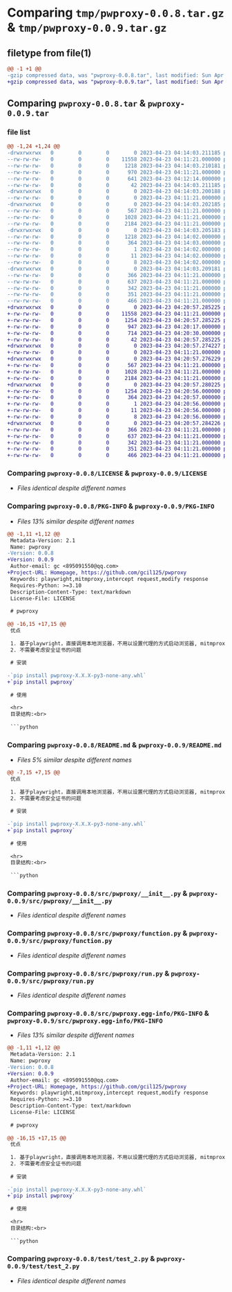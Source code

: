 # Comparing `tmp/pwproxy-0.0.8.tar.gz` & `tmp/pwproxy-0.0.9.tar.gz`

## filetype from file(1)

```diff
@@ -1 +1 @@
-gzip compressed data, was "pwproxy-0.0.8.tar", last modified: Sun Apr 23 04:14:03 2023, max compression
+gzip compressed data, was "pwproxy-0.0.9.tar", last modified: Sun Apr 23 04:20:57 2023, max compression
```

## Comparing `pwproxy-0.0.8.tar` & `pwproxy-0.0.9.tar`

### file list

```diff
@@ -1,24 +1,24 @@
-drwxrwxrwx   0        0        0        0 2023-04-23 04:14:03.211185 pwproxy-0.0.8/
--rw-rw-rw-   0        0        0    11558 2023-04-23 04:11:21.000000 pwproxy-0.0.8/LICENSE
--rw-rw-rw-   0        0        0     1218 2023-04-23 04:14:03.210181 pwproxy-0.0.8/PKG-INFO
--rw-rw-rw-   0        0        0      970 2023-04-23 04:11:21.000000 pwproxy-0.0.8/README.md
--rw-rw-rw-   0        0        0      641 2023-04-23 04:12:14.000000 pwproxy-0.0.8/pyproject.toml
--rw-rw-rw-   0        0        0       42 2023-04-23 04:14:03.211185 pwproxy-0.0.8/setup.cfg
-drwxrwxrwx   0        0        0        0 2023-04-23 04:14:03.200188 pwproxy-0.0.8/src/
--rw-rw-rw-   0        0        0        0 2023-04-23 04:11:21.000000 pwproxy-0.0.8/src/__init__.py
-drwxrwxrwx   0        0        0        0 2023-04-23 04:14:03.202185 pwproxy-0.0.8/src/pwproxy/
--rw-rw-rw-   0        0        0      567 2023-04-23 04:11:21.000000 pwproxy-0.0.8/src/pwproxy/__init__.py
--rw-rw-rw-   0        0        0     1028 2023-04-23 04:11:21.000000 pwproxy-0.0.8/src/pwproxy/function.py
--rw-rw-rw-   0        0        0     2184 2023-04-23 04:11:21.000000 pwproxy-0.0.8/src/pwproxy/run.py
-drwxrwxrwx   0        0        0        0 2023-04-23 04:14:03.205183 pwproxy-0.0.8/src/pwproxy.egg-info/
--rw-rw-rw-   0        0        0     1218 2023-04-23 04:14:02.000000 pwproxy-0.0.8/src/pwproxy.egg-info/PKG-INFO
--rw-rw-rw-   0        0        0      364 2023-04-23 04:14:03.000000 pwproxy-0.0.8/src/pwproxy.egg-info/SOURCES.txt
--rw-rw-rw-   0        0        0        1 2023-04-23 04:14:02.000000 pwproxy-0.0.8/src/pwproxy.egg-info/dependency_links.txt
--rw-rw-rw-   0        0        0       11 2023-04-23 04:14:02.000000 pwproxy-0.0.8/src/pwproxy.egg-info/requires.txt
--rw-rw-rw-   0        0        0        8 2023-04-23 04:14:02.000000 pwproxy-0.0.8/src/pwproxy.egg-info/top_level.txt
-drwxrwxrwx   0        0        0        0 2023-04-23 04:14:03.209181 pwproxy-0.0.8/test/
--rw-rw-rw-   0        0        0      366 2023-04-23 04:11:21.000000 pwproxy-0.0.8/test/test_1.py
--rw-rw-rw-   0        0        0      637 2023-04-23 04:11:21.000000 pwproxy-0.0.8/test/test_2.py
--rw-rw-rw-   0        0        0      342 2023-04-23 04:11:21.000000 pwproxy-0.0.8/test/test_3.py
--rw-rw-rw-   0        0        0      351 2023-04-23 04:11:21.000000 pwproxy-0.0.8/test/test_4.py
--rw-rw-rw-   0        0        0      466 2023-04-23 04:11:21.000000 pwproxy-0.0.8/test/test_5.py
+drwxrwxrwx   0        0        0        0 2023-04-23 04:20:57.285225 pwproxy-0.0.9/
+-rw-rw-rw-   0        0        0    11558 2023-04-23 04:11:21.000000 pwproxy-0.0.9/LICENSE
+-rw-rw-rw-   0        0        0     1254 2023-04-23 04:20:57.285225 pwproxy-0.0.9/PKG-INFO
+-rw-rw-rw-   0        0        0      947 2023-04-23 04:20:17.000000 pwproxy-0.0.9/README.md
+-rw-rw-rw-   0        0        0      714 2023-04-23 04:20:30.000000 pwproxy-0.0.9/pyproject.toml
+-rw-rw-rw-   0        0        0       42 2023-04-23 04:20:57.285225 pwproxy-0.0.9/setup.cfg
+drwxrwxrwx   0        0        0        0 2023-04-23 04:20:57.274227 pwproxy-0.0.9/src/
+-rw-rw-rw-   0        0        0        0 2023-04-23 04:11:21.000000 pwproxy-0.0.9/src/__init__.py
+drwxrwxrwx   0        0        0        0 2023-04-23 04:20:57.276229 pwproxy-0.0.9/src/pwproxy/
+-rw-rw-rw-   0        0        0      567 2023-04-23 04:11:21.000000 pwproxy-0.0.9/src/pwproxy/__init__.py
+-rw-rw-rw-   0        0        0     1028 2023-04-23 04:11:21.000000 pwproxy-0.0.9/src/pwproxy/function.py
+-rw-rw-rw-   0        0        0     2184 2023-04-23 04:11:21.000000 pwproxy-0.0.9/src/pwproxy/run.py
+drwxrwxrwx   0        0        0        0 2023-04-23 04:20:57.280225 pwproxy-0.0.9/src/pwproxy.egg-info/
+-rw-rw-rw-   0        0        0     1254 2023-04-23 04:20:56.000000 pwproxy-0.0.9/src/pwproxy.egg-info/PKG-INFO
+-rw-rw-rw-   0        0        0      364 2023-04-23 04:20:57.000000 pwproxy-0.0.9/src/pwproxy.egg-info/SOURCES.txt
+-rw-rw-rw-   0        0        0        1 2023-04-23 04:20:56.000000 pwproxy-0.0.9/src/pwproxy.egg-info/dependency_links.txt
+-rw-rw-rw-   0        0        0       11 2023-04-23 04:20:56.000000 pwproxy-0.0.9/src/pwproxy.egg-info/requires.txt
+-rw-rw-rw-   0        0        0        8 2023-04-23 04:20:56.000000 pwproxy-0.0.9/src/pwproxy.egg-info/top_level.txt
+drwxrwxrwx   0        0        0        0 2023-04-23 04:20:57.284226 pwproxy-0.0.9/test/
+-rw-rw-rw-   0        0        0      366 2023-04-23 04:11:21.000000 pwproxy-0.0.9/test/test_1.py
+-rw-rw-rw-   0        0        0      637 2023-04-23 04:11:21.000000 pwproxy-0.0.9/test/test_2.py
+-rw-rw-rw-   0        0        0      342 2023-04-23 04:11:21.000000 pwproxy-0.0.9/test/test_3.py
+-rw-rw-rw-   0        0        0      351 2023-04-23 04:11:21.000000 pwproxy-0.0.9/test/test_4.py
+-rw-rw-rw-   0        0        0      466 2023-04-23 04:11:21.000000 pwproxy-0.0.9/test/test_5.py
```

### Comparing `pwproxy-0.0.8/LICENSE` & `pwproxy-0.0.9/LICENSE`

 * *Files identical despite different names*

### Comparing `pwproxy-0.0.8/PKG-INFO` & `pwproxy-0.0.9/PKG-INFO`

 * *Files 13% similar despite different names*

```diff
@@ -1,11 +1,12 @@
 Metadata-Version: 2.1
 Name: pwproxy
-Version: 0.0.8
+Version: 0.0.9
 Author-email: gc <895091550@qq.com>
+Project-URL: Homepage, https://github.com/gcil125/pwproxy
 Keywords: playwright,mitmproxy,intercept request,modify response
 Requires-Python: >=3.10
 Description-Content-Type: text/markdown
 License-File: LICENSE
 
 # pwproxy
 
@@ -16,15 +17,15 @@
 优点
 
 1. 基于playwright，直接调用本地浏览器，不用以设置代理的方式启动浏览器, mitmproxy必须以冷启动设置代理的方法启动本地浏览器才能实现拦截
 2. 不需要考虑安全证书的问题
 
 # 安装
 
-`pip install pwproxy-X.X.X-py3-none-any.whl`
+`pip install pwproxy`
 
 # 使用
 
 <hr>
 目录结构:<br>
 
 ```python
```

### Comparing `pwproxy-0.0.8/README.md` & `pwproxy-0.0.9/README.md`

 * *Files 5% similar despite different names*

```diff
@@ -7,15 +7,15 @@
 优点
 
 1. 基于playwright，直接调用本地浏览器，不用以设置代理的方式启动浏览器, mitmproxy必须以冷启动设置代理的方法启动本地浏览器才能实现拦截
 2. 不需要考虑安全证书的问题
 
 # 安装
 
-`pip install pwproxy-X.X.X-py3-none-any.whl`
+`pip install pwproxy`
 
 # 使用
 
 <hr>
 目录结构:<br>
 
 ```python
```

### Comparing `pwproxy-0.0.8/src/pwproxy/__init__.py` & `pwproxy-0.0.9/src/pwproxy/__init__.py`

 * *Files identical despite different names*

### Comparing `pwproxy-0.0.8/src/pwproxy/function.py` & `pwproxy-0.0.9/src/pwproxy/function.py`

 * *Files identical despite different names*

### Comparing `pwproxy-0.0.8/src/pwproxy/run.py` & `pwproxy-0.0.9/src/pwproxy/run.py`

 * *Files identical despite different names*

### Comparing `pwproxy-0.0.8/src/pwproxy.egg-info/PKG-INFO` & `pwproxy-0.0.9/src/pwproxy.egg-info/PKG-INFO`

 * *Files 13% similar despite different names*

```diff
@@ -1,11 +1,12 @@
 Metadata-Version: 2.1
 Name: pwproxy
-Version: 0.0.8
+Version: 0.0.9
 Author-email: gc <895091550@qq.com>
+Project-URL: Homepage, https://github.com/gcil125/pwproxy
 Keywords: playwright,mitmproxy,intercept request,modify response
 Requires-Python: >=3.10
 Description-Content-Type: text/markdown
 License-File: LICENSE
 
 # pwproxy
 
@@ -16,15 +17,15 @@
 优点
 
 1. 基于playwright，直接调用本地浏览器，不用以设置代理的方式启动浏览器, mitmproxy必须以冷启动设置代理的方法启动本地浏览器才能实现拦截
 2. 不需要考虑安全证书的问题
 
 # 安装
 
-`pip install pwproxy-X.X.X-py3-none-any.whl`
+`pip install pwproxy`
 
 # 使用
 
 <hr>
 目录结构:<br>
 
 ```python
```

### Comparing `pwproxy-0.0.8/test/test_2.py` & `pwproxy-0.0.9/test/test_2.py`

 * *Files identical despite different names*

